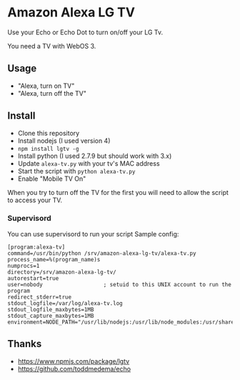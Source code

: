 # Amazon Alexa LG TV

Use your Echo or Echo Dot to turn on/off your LG Tv.

You need a TV with WebOS 3.

## Usage

- "Alexa, turn on TV"
- "Alexa, turn off the TV"

## Install

- Clone this repository
- Install nodejs (I used version 4)
- `npm install lgtv -g`
- Install python (I used 2.7.9 but should work with 3.x)
- Update `alexa-tv.py` with your tv's MAC address
- Start the script with `python alexa-tv.py`
- Enable "Mobile TV On"

When you try to turn off the TV for the first you will need to allow the script to access your TV.

### Supervisord

You can use supervisord to run your script
Sample config:

```
[program:alexa-tv]
command=/usr/bin/python /srv/amazon-alexa-lg-tv/alexa-tv.py
process_name=%(program_name)s
numprocs=1
directory=/srv/amazon-alexa-lg-tv/
autorestart=true
user=nobody                   ; setuid to this UNIX account to run the program
redirect_stderr=true
stdout_logfile=/var/log/alexa-tv.log
stdout_logfile_maxbytes=1MB
stdout_capture_maxbytes=1MB
environment=NODE_PATH="/usr/lib/nodejs:/usr/lib/node_modules:/usr/share/javascript"
```

## Thanks

- https://www.npmjs.com/package/lgtv
- https://github.com/toddmedema/echo


